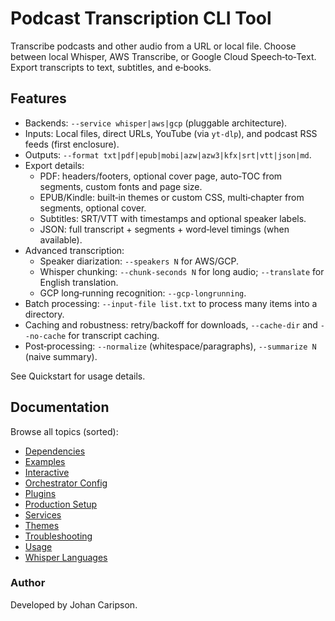 # Podcast Transcription CLI Tool

Transcribe podcasts and other audio from a URL or local file. Choose between local Whisper, AWS Transcribe, or Google Cloud Speech‑to‑Text. Export transcripts to text, subtitles, and e‑books.

## Features

- Backends: `--service whisper|aws|gcp` (pluggable architecture).
- Inputs: Local files, direct URLs, YouTube (via `yt-dlp`), and podcast RSS feeds (first enclosure).
- Outputs: `--format txt|pdf|epub|mobi|azw|azw3|kfx|srt|vtt|json|md`.
- Export details:
  - PDF: headers/footers, optional cover page, auto‑TOC from segments, custom fonts and page size.
  - EPUB/Kindle: built‑in themes or custom CSS, multi‑chapter from segments, optional cover.
  - Subtitles: SRT/VTT with timestamps and optional speaker labels.
  - JSON: full transcript + segments + word‑level timings (when available).
- Advanced transcription:
  - Speaker diarization: `--speakers N` for AWS/GCP.
  - Whisper chunking: `--chunk-seconds N` for long audio; `--translate` for English translation.
  - GCP long‑running recognition: `--gcp-longrunning`.
- Batch processing: `--input-file list.txt` to process many items into a directory.
- Caching and robustness: retry/backoff for downloads, `--cache-dir` and `--no-cache` for transcript caching.
- Post‑processing: `--normalize` (whitespace/paragraphs), `--summarize N` (naive summary).

See Quickstart for usage details.

## Documentation

Browse all topics (sorted):

- [Dependencies](dependencies.md)
- [Examples](examples.md)
- [Interactive](interactive.md)
- [Orchestrator Config](orchestrator-config.md)
- [Plugins](plugins.md)
- [Production Setup](production.md)
- [Services](services.md)
- [Themes](themes.md)
- [Troubleshooting](troubleshooting.md)
- [Usage](usage.md)
- [Whisper Languages](whisper-languages.md)

### Author

Developed by Johan Caripson.
